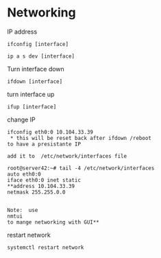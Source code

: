 # Networking

IP address

    ifconfig [interface]
    
    ip a s dev [interface]

Turn interface down

    ifdown [interface]

turn interface up

    ifup [interface]

change IP

    ifconfig eth0:0 10.104.33.39 
     * this will be reset back after ifdown /reboot
    to have a presistante IP
    
    add it to  /etc/network/interfaces file
    
    root@server42:~# tail -4 /etc/network/interfaces
    auto eth0:0
    iface eth0:0 inet static
    **address 10.104.33.39
    netmask 255.255.0.0
    
    
    Note:  use
    nmtui 
    to mange networking with GUI**

restart network

    systemctl restart network